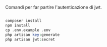 Comandi per far partire l'autenticazione di jwt.
```php

composer install
npm install
cp .env.example .env
php artisan key:generate
php artisan jwt:secret
```
